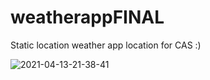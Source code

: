 # weatherappFINAL

Static location weather app location for CAS :)


![2021-04-13-21-38-41](https://user-images.githubusercontent.com/24620821/114611253-1f13ef80-9ca1-11eb-9dd3-7616fc73ba79.gif)

